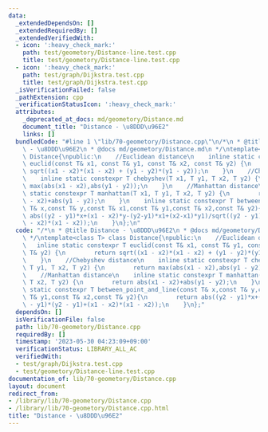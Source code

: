 ```yaml
---
data:
  _extendedDependsOn: []
  _extendedRequiredBy: []
  _extendedVerifiedWith:
  - icon: ':heavy_check_mark:'
    path: test/geometory/Distance-line.test.cpp
    title: test/geometory/Distance-line.test.cpp
  - icon: ':heavy_check_mark:'
    path: test/graph/Dijkstra.test.cpp
    title: test/graph/Dijkstra.test.cpp
  _isVerificationFailed: false
  _pathExtension: cpp
  _verificationStatusIcon: ':heavy_check_mark:'
  attributes:
    _deprecated_at_docs: md/geometory/Distance.md
    document_title: "Distance - \u8DDD\u96E2"
    links: []
  bundledCode: "#line 1 \"lib/70-geometory/Distance.cpp\"\n/*\n * @title Distance\
    \ - \u8DDD\u96E2\n * @docs md/geometory/Distance.md\n */\ntemplate<class T> class\
    \ Distance{\npublic:\n    //Euclidean distance\n    inline static constexpr T\
    \ euclid(const T& x1, const T& y1, const T& x2, const T& y2) {\n        return\
    \ sqrt((x1 - x2)*(x1 - x2) + (y1 - y2)*(y1 - y2));\n    }\n    //Chebyshev distance\n\
    \    inline static constexpr T chebyshev(T x1, T y1, T x2, T y2) {\n        return\
    \ max(abs(x1 - x2),abs(y1 - y2));\n    }\n    //Manhattan distance\n    inline\
    \ static constexpr T manhattan(T x1, T y1, T x2, T y2) {\n        return abs(x1\
    \ - x2)+abs(y1 - y2);\n    }\n    inline static constexpr T between_point_and_line(const\
    \ T& x,const T& y,const T& x1,const T& y1,const T& x2,const T& y2){\n        return\
    \ abs((y2 - y1)*x+(x1 - x2)*y-(y2-y1)*x1+(x2-x1)*y1)/sqrt((y2 - y1)*(y2 - y1)+(x1\
    \ - x2)*(x1 - x2));\n    }\n};\n"
  code: "/*\n * @title Distance - \u8DDD\u96E2\n * @docs md/geometory/Distance.md\n\
    \ */\ntemplate<class T> class Distance{\npublic:\n    //Euclidean distance\n \
    \   inline static constexpr T euclid(const T& x1, const T& y1, const T& x2, const\
    \ T& y2) {\n        return sqrt((x1 - x2)*(x1 - x2) + (y1 - y2)*(y1 - y2));\n\
    \    }\n    //Chebyshev distance\n    inline static constexpr T chebyshev(T x1,\
    \ T y1, T x2, T y2) {\n        return max(abs(x1 - x2),abs(y1 - y2));\n    }\n\
    \    //Manhattan distance\n    inline static constexpr T manhattan(T x1, T y1,\
    \ T x2, T y2) {\n        return abs(x1 - x2)+abs(y1 - y2);\n    }\n    inline\
    \ static constexpr T between_point_and_line(const T& x,const T& y,const T& x1,const\
    \ T& y1,const T& x2,const T& y2){\n        return abs((y2 - y1)*x+(x1 - x2)*y-(y2-y1)*x1+(x2-x1)*y1)/sqrt((y2\
    \ - y1)*(y2 - y1)+(x1 - x2)*(x1 - x2));\n    }\n};"
  dependsOn: []
  isVerificationFile: false
  path: lib/70-geometory/Distance.cpp
  requiredBy: []
  timestamp: '2023-05-30 04:23:09+09:00'
  verificationStatus: LIBRARY_ALL_AC
  verifiedWith:
  - test/graph/Dijkstra.test.cpp
  - test/geometory/Distance-line.test.cpp
documentation_of: lib/70-geometory/Distance.cpp
layout: document
redirect_from:
- /library/lib/70-geometory/Distance.cpp
- /library/lib/70-geometory/Distance.cpp.html
title: "Distance - \u8DDD\u96E2"
---
```

